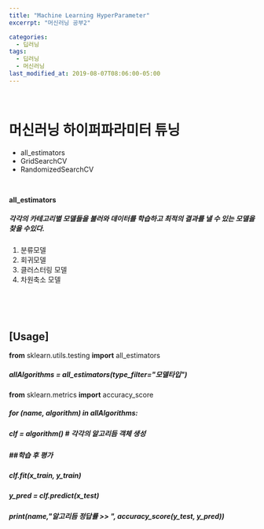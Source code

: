 ```yaml
---
title: "Machine Learning HyperParameter"
excerrpt: "머신러닝 공부2"

categories:
  - 딥러닝
tags:
  - 딥러닝
  - 머신러닝
last_modified_at: 2019-08-07T08:06:00-05:00
---
```

<br>

# 머신러닝 하이퍼파라미터 튜닝
- all_estimators
- GridSearchCV
- RandomizedSearchCV

<br>

**all_estimators**  
##### 각각의 카테고리별 모델들을 불러와 데이터를 학습하고 최적의 결과를 낼 수 있는 모델을 찾을 수있다.
1. 분류모델
2. 회귀모델
3. 클러스터링 모델
4. 차원축소 모델

<br>
<br>
<br>

## __[Usage]__

**from** sklearn.utils.testing **import** all_estimators  
##### allAlgorithms = all_estimators(type_filter="모델타입")

__from__ sklearn.metrics __import__ accuracy_score  
##### for (name, algorithm) in allAlgorithms:

#####  clf = algorithm()   *# 각각의 알고리듬 객체 생성*

#####  *##학습 후 평가*  
#####  clf.fit(x_train, y_train)
#####  y_pred = clf.predict(x_test)
#####  print(name,"알고리듬 정답률 >> ", accuracy_score(y_test, y_pred))
